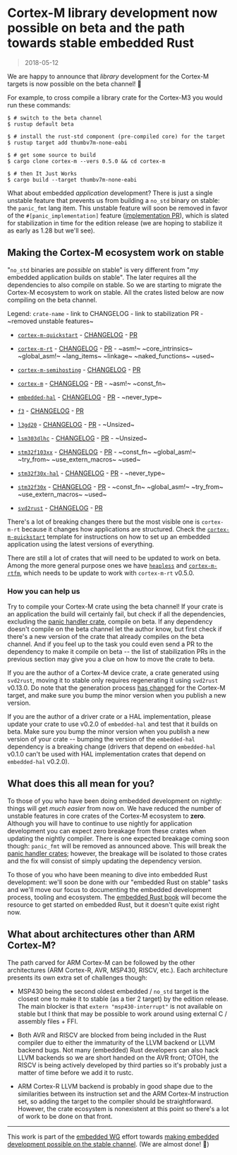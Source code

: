 # Cortex-M library development now possible on beta and the path towards stable embedded Rust

> 2018-05-12

We are happy to announce that *library* development for the Cortex-M targets is now possible on the
beta channel! :tada:

For example, to cross compile a library crate for the Cortex-M3 you would run these commands:

``` console
$ # switch to the beta channel
$ rustup default beta

$ # install the rust-std component (pre-compiled core) for the target
$ rustup target add thumbv7m-none-eabi

$ # get some source to build
$ cargo clone cortex-m --vers 0.5.0 && cd cortex-m

$ # then It Just Works
$ cargo build --target thumbv7m-none-eabi
```

What about embedded *application* development? There is just a single unstable feature that prevents
us from building a `no_std` binary on stable: the `panic_fmt` lang item. This unstable feature will
soon be removed in favor of the `#[panic_implementation]` feature ([implementation PR]), which is
slated for stabilization in time for the edition release (we are hoping to stabilize it as early as
1.28 but we'll see).

[implementation PR]: https://github.com/rust-lang/rust/pull/50338

## Making the Cortex-M ecosystem work on stable

"`no_std` binaries are *possible* on stable" is very different from "*my* embedded application
builds on stable". The later requires all the dependencies to also compile on stable. So we are
starting to migrate the Cortex-M ecosystem to work on stable. All the crates listed below are now
compiling on the beta channel.

Legend: `crate-name` - link to CHANGELOG - link to stabilization PR - ~removed unstable features~

- [`cortex-m-quickstart`][c0] - [CHANGELOG][ch0] - [PR][p0]

[c0]: https://docs.rs/cortex-m-quickstart/~0.3
[ch0]: https://github.com/japaric/cortex-m-quickstart/blob/master/CHANGELOG.md#v030---2018-05-12
[p0]: https://github.com/japaric/cortex-m-quickstart/pull/29

- [`cortex-m-rt`][c1] - [CHANGELOG][ch1] - [PR][p1] - ~asm!~ ~core_intrinsics~ ~global_asm!~
  ~lang_items~ ~linkage~ ~naked_functions~ ~used~

[c1]: https://crates.io/crates/cortex-m-rt/0.4.0
[ch1]: https://github.com/japaric/cortex-m-rt/blob/master/CHANGELOG.md#v050---2018-05-12
[p1]: https://github.com/japaric/cortex-m-rt/pull/69

- [`cortex-m-semihosting`][c2] - [CHANGELOG][ch2] - [PR][p2]

[c2]: https://crates.io/crates/cortex-m-semihosting/0.3.0
[ch2]: https://github.com/japaric/cortex-m-semihosting/blob/master/CHANGELOG.md#v030---2018-05-10
[p2]: https://github.com/japaric/cortex-m-semihosting/pull/16

- [`cortex-m`][c3] - [CHANGELOG][ch3] - [PR][p3] - ~asm!~ ~const_fn~

[c3]: https://crates.io/crates/cortex-m/0.5.0
[ch3]: https://github.com/japaric/cortex-m/blob/master/CHANGELOG.md#v050---2018-05-11
[p3]: https://github.com/japaric/cortex-m/pull/88

- [`embedded-hal`][c4] - [CHANGELOG][ch4] - [PR][p4] - ~never_type~

[c4]: https://crates.io/crates/embedded-hal/0.2.0
[ch4]: https://github.com/japaric/embedded-hal/blob/master/CHANGELOG.md#v020---2018-05-11
[p4]: https://github.com/japaric/embedded-hal/pull/80

- [`f3`][c5] - [CHANGELOG][ch5] - [PR][p5]

[c5]: https://crates.io/crates/f3/0.6.0
[ch5]: https://github.com/japaric/f3/blob/master/CHANGELOG.md#v060---2018-05-12
[p5]: https://github.com/japaric/f3/pull/XXX

- [`l3gd20`][c6] - [CHANGELOG][ch6] - [PR][p6] - ~Unsized~

[c6]: https://crates.io/crates/l3gd20/0.2.0
[ch6]: https://github.com/japaric/l3gd20/blob/master/CHANGELOG.md#v020---2018-05-12
[p6]: https://github.com/japaric/l3gd20/pull/4

- [`lsm303dlhc`][c7] - [CHANGELOG][ch7] - [PR][p7] - ~Unsized~

[c7]: https://crates.io/crates/lsm303dlhc/0.2.0
[ch7]: https://github.com/japaric/lsm303dlhc/blob/master/CHANGELOG.md#v020---2018-05-12
[p7]: https://github.com/japaric/lsm303dlhc/pull/4

- [`stm32f103xx`][c8] - [CHANGELOG][ch8] - [PR][p8] - ~const_fn~ ~global_asm!~ ~try_from~
  ~use_extern_macros~ ~used~

[c8]: https://crates.io/crates/stm32f103xx/0.10.0
[ch8]: https://github.com/japaric/stm32f103xx/blob/master/CHANGELOG.md#v0100---2018-05-12
[p8]: https://github.com/japaric/stm32f103xx/pull/24

- [`stm32f30x-hal`][c9] - [CHANGELOG][ch9] - [PR][p9] - ~never_type~

[c9]: https://crates.io/crates/stm32f30x-hal/0.2.0
[ch9]: https://github.com/japaric/stm32f30x-hal/blob/master/CHANGELOG.md#XXX
[p9]: https://github.com/japaric/stm32f30x-hal/pull/XXX

- [`stm32f30x`][c10] - [CHANGELOG][ch10] - [PR][p10] - ~const_fn~ ~global_asm!~ ~try_from~
  ~use_extern_macros~ ~used~

[c10]: https://crates.io/crates/stm32f30x/0.7.0
[ch10]: https://github.com/japaric/stm32f30x/blob/master/CHANGELOG.md#XXX
[p10]: https://github.com/japaric/stm32f30x/pull/XXX

- [`svd2rust`][c11] - [CHANGELOG][ch11] - [PR][p11]

[c11]: https://crates.io/crates/svd2rust/0.13.0
[ch11]: https://github.com/japaric/svd2rust/blob/master/CHANGELOG.md#XXX
[p11]: https://github.com/japaric/svd2rust/pull/203

There's a lot of breaking changes there but the most visible one is `cortex-m-rt` because it changes
how applications are structured. Check the [`cortex-m-quickstart`][c0] template for instructions on
how to set up an embedded application using the latest versions of everything.

There are still a lot of crates that will need to be updated to work on beta. Among the more general
purpose ones we have [`heapless`] and [`cortex-m-rtfm`], which needs to be update to work with
`cortex-m-rt` v0.5.0.

[`heapless`]: https://crates.io/crates/heapless
[`cortex-m-rtfm`]: https://crates.io/crates/cortex-m-rtfm

### How you can help us

Try to compile your Cortex-M crate using the beta channel! If your crate is an application the build
will certainly fail, but check if all the dependencies, excluding the [panic handler crate][phc],
compile on beta. If any dependency doesn't compile on the beta channel let the author know, but
first check if there's a new version of the crate that already compiles on the beta channel. And if
you feel up to the task you could even send a PR to the dependency to make it compile on beta -- the
list of stabilization PRs in the previous section may give you a clue on how to move the crate to
beta.

If you are the author of a Cortex-M device crate, a crate generated using `svd2rust`, moving it to
stable only requires regenerating it using `svd2rust` v0.13.0. Do note that the generation process
[has changed] for the Cortex-M target, and make sure you bump the minor version when you publish a
new version.

[has changed]: https://docs.rs/svd2rust/0.13.0/svd2rust/#usage

If you are the author of a driver crate or a HAL implementation, please update your crate to use
v0.2.0 of `embedded-hal` and test that it builds on beta. Make sure you bump the minor version when
you publish a new version of your crate -- bumping the version of the `embedded-hal` dependency is a
breaking change (drivers that depend on `embedded-hal` v0.1.0 can't be used with HAL implementation
crates that depend on `embedded-hal` v0.2.0).

## What does this all mean for you?

To those of you who have been doing embedded development on nightly: things will get *much easier*
from now on. We have reduced the number of unstable features in core crates of the Cortex-M
ecosystem to **zero**. Although you will have to continue to use nightly for application development
you can expect zero breakage from these crates when updating the nightly compiler. There is one
expected breakage coming soon though: `panic_fmt` will be removed as announced above. This will
break the [panic handler crates][phc]; however, the breakage will be isolated to those crates and
the fix will consist of simply updating the dependency version.

[phc]: https://crates.io/keywords/panic-impl

To those of you who have been meaning to dive into embedded Rust development: we'll soon be done
with our "embedded Rust on stable" tasks and we'll move our focus to documenting the embedded
development process, tooling and ecosystem. The [embedded Rust book][book] will become the resource
to get started on embedded Rust, but it doesn't quite exist right now.

[book]: https://github.com/rust-lang-nursery/embedded-wg/blob/master/books/embedded-rust-book/README.md

## What about architectures other than ARM Cortex-M?

The path carved for ARM Cortex-M can be followed by the other architectures (ARM Cortex-R, AVR,
MSP430, RISCV, etc.). Each architecture presents its own extra set of challenges though:

- MSP430 being the second oldest embedded / `no_std` target is the closest one to make it to stable
  (as a tier 2 target) by the edition release. The main blocker is that `extern "msp430-interrupt"`
  is not available on stable but I think that may be possible to work around using external C /
  assembly files + FFI.

- Both AVR and RISCV are blocked from being included in the Rust compiler due to either the
  immaturity of the LLVM backend or LLVM backend bugs. Not many (embedded) Rust developers can also
  hack LLVM backends so we are short handed on the AVR front; OTOH, the RISCV is being actively
  developed by third parties so it's probably just a matter of time before we add it to rustc.

- ARM Cortex-R LLVM backend is probably in good shape due to the similarities between its
  instruction set and the ARM Cortex-M instruction set, so adding the target to the compiler should
  be straightforward. However, the crate ecosystem is nonexistent at this point so there's a lot of
  work to be done on that front.

---

This work is part of the [embedded WG][ewg] effort towards [making embedded development possible on
the stable channel][stable]. (We are almost done! :tada:)

[ewg]: https://github.com/rust-lang-nursery/embedded-wg
[stable]: https://github.com/rust-lang-nursery/embedded-wg
